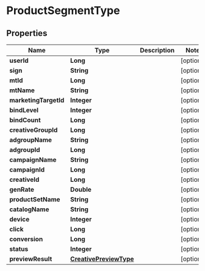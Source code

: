 

# ProductSegmentType


## Properties

Name | Type | Description | Notes
------------ | ------------- | ------------- | -------------
**userId** | **Long** |  |  [optional]
**sign** | **String** |  |  [optional]
**mtId** | **Long** |  |  [optional]
**mtName** | **String** |  |  [optional]
**marketingTargetId** | **Integer** |  |  [optional]
**bindLevel** | **Integer** |  |  [optional]
**bindCount** | **Long** |  |  [optional]
**creativeGroupId** | **Long** |  |  [optional]
**adgroupName** | **String** |  |  [optional]
**adgroupId** | **Long** |  |  [optional]
**campaignName** | **String** |  |  [optional]
**campaignId** | **Long** |  |  [optional]
**creativeId** | **Long** |  |  [optional]
**genRate** | **Double** |  |  [optional]
**productSetName** | **String** |  |  [optional]
**catalogName** | **String** |  |  [optional]
**device** | **Integer** |  |  [optional]
**click** | **Long** |  |  [optional]
**conversion** | **Long** |  |  [optional]
**status** | **Integer** |  |  [optional]
**previewResult** | [**CreativePreviewType**](CreativePreviewType.md) |  |  [optional]



